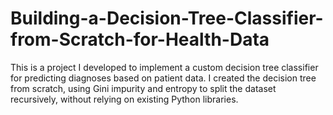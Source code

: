 # Building-a-Decision-Tree-Classifier-from-Scratch-for-Health-Data
This is a project I developed to implement a custom decision tree classifier for predicting diagnoses based on patient data. I created the decision tree from scratch, using Gini impurity and entropy to split the dataset recursively, without relying on existing Python libraries.
